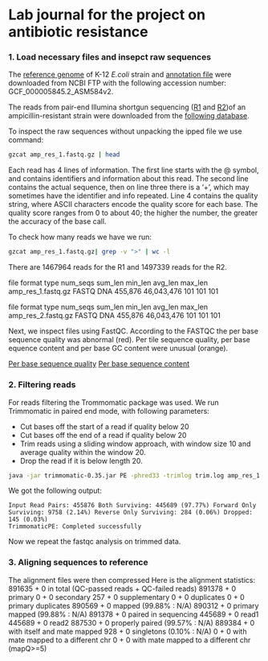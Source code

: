 # Lab journal for the project on antibiotic resistance

### 1. Load necessary files and insepct raw sequences
The [reference genome](/GCF_000005845.2_ASM584v2_genomic.fna.gz) of K-12 *E.coli* strain and [annotation file](/GCF_000005845.2_ASM584v2_genomic.gff.gz) were downloaded from NCBI FTP with the following accession number: GCF_000005845.2_ASM584v2.

The reads from pair-end Illumina shortgun sequencing ([R1](/amp_res_1.fastq.gz) and [R2](/amp_res_2.fastq.gz))of an ampicillin-resistant strain were downloaded from the [following database](https://figshare.com/articles/dataset/amp_res_2_fastq_zip/10006541/3).

To inspect the raw sequences without unpacking the ipped file we use command:
``` bash
gzcat amp_res_1.fastq.gz | head
```

Each read has 4 lines of information. The first line starts with the @ symbol, and contains identifiers and information about this read. The second line contains the actual sequence, then on line three there is a ‘+’, which may sometimes have the identifier and info repeated. Line 4 contains the quality string, where ASCII characters encode the quality score for each base. The quality score ranges from 0 to about 40; the higher the number, the greater the accuracy of the base call. 

To check how many reads we have we run: 
``` bash
gzcat amp_res_1.fastq.gz| grep -v ">" | wc -l
```
There are 1467964 reads for the R1 and 1497339 reads for the R2.

file                format  type  num_seqs     sum_len  min_len  avg_len  max_len
amp_res_1.fastq.gz  FASTQ   DNA    455,876  46,043,476      101      101      101

file                format  type  num_seqs     sum_len  min_len  avg_len  max_len
amp_res_2.fastq.gz  FASTQ   DNA    455,876  46,043,476      101      101      101

Next, we inspect files using FastQC.
According to the FASTQC the per base sequence quality was abnormal (red). Per tile sequence quality, per base equence content and per base GC content were unusual (orange).

[Per base sequence quality](/img/per_base_sq.png)
[Per base sequence content](/img/per_base_sequence_content.png)


### 2. Filtering reads
For reads filtering the Trommomatic package was used. We run Trimmomatic in paired end mode, with following parameters:
- Cut bases off the start of a read if quality below 20
- Cut bases off the end of a read if quality below 20
- Trim reads using a sliding window approach, with window size 10 and average quality  within the window 20. 
- Drop the read if it is below length 20.


``` bash
java -jar trimmomatic-0.35.jar PE -phred33 -trimlog trim.log amp_res_1.fastq.gz amp_res_2.fastq.gz paired_output_amp_res_1.fastq.gz unpaired_output_amp_res_1.fastqc.gz paired_output_amp_res_2.fastq.gz unpaired_output_amp_res_2.fastqc.gz SLIDINGWINDOW:10:20 LEADING:20 TRAILING:20 MINLEN:20
```
We got the following output: 
```
Input Read Pairs: 455876 Both Surviving: 445689 (97.77%) Forward Only Surviving: 9758 (2.14%) Reverse Only Surviving: 284 (0.06%) Dropped: 145 (0.03%)
TrimmomaticPE: Completed successfully
```

Now we repeat the fastqc analysis on trimmed data.


### 3. Aligning sequences to reference
The alignment files were then compressed
Here is the alignment statistics: 
891635 + 0 in total (QC-passed reads + QC-failed reads)
891378 + 0 primary
0 + 0 secondary
257 + 0 supplementary
0 + 0 duplicates
0 + 0 primary duplicates
890569 + 0 mapped (99.88% : N/A)
890312 + 0 primary mapped (99.88% : N/A)
891378 + 0 paired in sequencing
445689 + 0 read1
445689 + 0 read2
887530 + 0 properly paired (99.57% : N/A)
889384 + 0 with itself and mate mapped
928 + 0 singletons (0.10% : N/A)
0 + 0 with mate mapped to a different chr
0 + 0 with mate mapped to a different chr (mapQ>=5)
